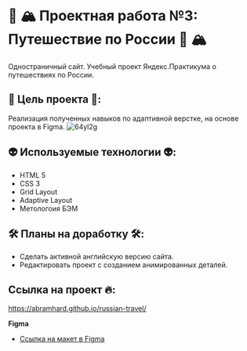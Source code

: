 # 🚄 🏔 Проектная работа №3: Путешествие по России 🚄 🏔

Одностраничный сайт. Учебный проект Яндекс.Практикума о путешествиях по России.
## 🎯 Цель проекта 🎯:
Реализация полученных навыков по адаптивной верстке, на основе проекта в Figma.
![64yl2g](https://user-images.githubusercontent.com/91089420/153716509-0853707c-8be8-49a2-8a4c-6274c1ca7a4a.gif)


## 👽 Используемые технологии 👽:
* HTML 5
* CSS 3
* Grid Layout
* Adaptive Layout
* Метологоия БЭМ

## 🛠 Планы на доработку 🛠:
* Сделать активной английскую версию сайта.
* Редактировать проект с созданием анимированных деталей.

## Ссылка на проект 🔥:
https://abramhard.github.io/russian-travel/

**Figma**

* [Ссылка на макет в Figma](https://www.figma.com/file/5S2WSbEFL6awjVWJ0NWL8Q/Sprint-3_-Russia-_-desktop-mobile?node-id=28503%3A0)


